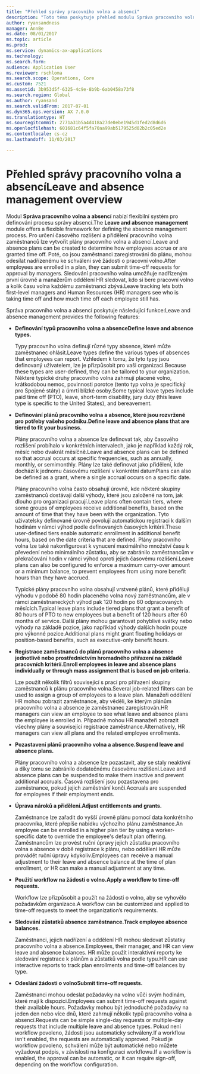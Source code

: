 ```yaml
---
title: "Přehled správy pracovního volna a absencí"
description: "Toto téma poskytuje přehled modulu Správa pracovního volna a absencí. Tento modul nabízí flexibilní systém pro definování procesu správy absencí. Pro určení časového rozlišení a přidělení pracovního volna zaměstnanců lze vytvořit plány pracovního volna a absencí."
author: ryansandness
manager: AnnBe
ms.date: 08/01/2017
ms.topic: article
ms.prod: 
ms.service: dynamics-ax-applications
ms.technology: 
ms.search.form: 
audience: Application User
ms.reviewer: rschloma
ms.search.scope: Operations, Core
ms.custom: 7521
ms.assetid: 3b953d5f-6325-4c9e-8b9b-6ab0458a73f8
ms.search.region: Global
ms.author: ryansand
ms.search.validFrom: 2017-07-01
ms.dyn365.ops.version: AX 7.0.0
ms.translationtype: HT
ms.sourcegitcommit: 2771a31b5a4d418a27de0ebe1945d1fed2d8d6d6
ms.openlocfilehash: 601681c64f5fa70aa99ab5179525d02b2c05ed2e
ms.contentlocale: cs-cz
ms.lasthandoff: 11/03/2017

---
```

# <a name="leave-and-absence-management-overview"></a><span data-ttu-id="d1407-105">Přehled správy pracovního volna a absencí</span><span class="sxs-lookup"><span data-stu-id="d1407-105">Leave and absence management overview</span></span>

<span data-ttu-id="d1407-106">Modul **Správa pracovního volna a absencí** nabízí flexibilní systém pro definování procesu správy absencí.</span><span class="sxs-lookup"><span data-stu-id="d1407-106">The **Leave and absence management** module offers a flexible framework for defining the absence management process.</span></span> <span data-ttu-id="d1407-107">Pro určení časového rozlišení a přidělení pracovního volna zaměstnanců lze vytvořit plány pracovního volna a absencí.</span><span class="sxs-lookup"><span data-stu-id="d1407-107">Leave and absence plans can be created to determine how employees accrue or are granted time off.</span></span> <span data-ttu-id="d1407-108">Poté, co jsou zaměstnanci zaregistrováni do plánu, mohou odesílat nadřízenému ke schválení své žádosti o pracovní volno.</span><span class="sxs-lookup"><span data-stu-id="d1407-108">After employees are enrolled in a plan, they can submit time-off requests for approval by managers.</span></span> <span data-ttu-id="d1407-109">Sledování pracovního volna umožňuje nadřízeným první úrovně a manažerům oddělení HR sledovat, kdo si bere pracovní volno a kolik času volna každému zaměstnanci zbývá.</span><span class="sxs-lookup"><span data-stu-id="d1407-109">Leave tracking lets both first-level managers and Human Resources (HR) managers see who is taking time off and how much time off each employee still has.</span></span>  

<span data-ttu-id="d1407-110">Správa pracovního volna a absencí poskytuje následující funkce:</span><span class="sxs-lookup"><span data-stu-id="d1407-110">Leave and absence management provides the following features:</span></span> 

- <span data-ttu-id="d1407-111">**Definování typů pracovního volna a absence**</span><span class="sxs-lookup"><span data-stu-id="d1407-111">**Define leave and absence types.**</span></span>

    <span data-ttu-id="d1407-112">Typy pracovního volna definují různé typy absence, které může zaměstnanec ohlásit.</span><span class="sxs-lookup"><span data-stu-id="d1407-112">Leave types define the various types of absences that employees can report.</span></span> <span data-ttu-id="d1407-113">Vzhledem k tomu, že tyto typy jsou definovaný uživatelem, lze je přizpůsobit pro vaši organizaci.</span><span class="sxs-lookup"><span data-stu-id="d1407-113">Because these types are user-defined, they can be tailored to your organization.</span></span> <span data-ttu-id="d1407-114">Některé typické druhy pracovního volna zahrnují placené volno, krátkodobou nemoc, povinnosti porotce (tento typ volna je specifický pro Spojené státy) a úmrtí blízké osoby.</span><span class="sxs-lookup"><span data-stu-id="d1407-114">Some typical leave types include paid time off (PTO), leave, short-term disability, jury duty (this leave type is specific to the United States), and bereavement.</span></span> 

- <span data-ttu-id="d1407-115">**Definování plánů pracovního volna a absence, které jsou rozvržené pro potřeby vašeho podniku.**</span><span class="sxs-lookup"><span data-stu-id="d1407-115">**Define leave and absence plans that are tiered to fit your business.**</span></span>

    <span data-ttu-id="d1407-116">Plány pracovního volna a absence lze definovat tak, aby časového rozlišení probíhalo v konkrétních intervalech, jako je například každý rok, měsíc nebo dvakrát měsíčně.</span><span class="sxs-lookup"><span data-stu-id="d1407-116">Leave and absence plans can be defined so that accrual occurs at specific frequencies, such as annually, monthly, or semimonthly.</span></span> <span data-ttu-id="d1407-117">Plány lze také definovat jako přidělení, kde dochází k jednomu časovému rozlišení v konkrétní datum</span><span class="sxs-lookup"><span data-stu-id="d1407-117">Plans can also be defined as a grant, where a single accrual occurs on a specific date.</span></span> 

    <span data-ttu-id="d1407-118">Plány pracovního volna často obsahují úrovně, kde některé skupiny zaměstnanců dostávají další výhody, které jsou založené na tom, jak dlouho pro organizaci pracují.</span><span class="sxs-lookup"><span data-stu-id="d1407-118">Leave plans often contain tiers, where some groups of employees receive additional benefits, based on the amount of time that they have been with the organization.</span></span> <span data-ttu-id="d1407-119">Tyto uživatelsky definované úrovně povolují automatickou registraci k dalším hodinám v rámci výhod podle definovaných časových kritérií.</span><span class="sxs-lookup"><span data-stu-id="d1407-119">These user-defined tiers enable automatic enrollment in additional benefit hours, based on the date criteria that are defined.</span></span> <span data-ttu-id="d1407-120">Plány pracovního volna lze také nakonfigurovat k vynucení maximálního množství času k převedení nebo minimálního zůstatku, aby se zabránilo zaměstnancům v překračování hodin v rámci výhod oproti jejich časovému rozlišení.</span><span class="sxs-lookup"><span data-stu-id="d1407-120">Leave plans can also be configured to enforce a maximum carry-over amount or a minimum balance, to prevent employees from using more benefit hours than they have accrued.</span></span> 

    <span data-ttu-id="d1407-121">Typické plány pracovního volna obsahují vrstvené plánů, které přidělují výhodu v podobě 80 hodin placeného volna nový zaměstnancům, ale v rámci zaměstnaneckých výhod pak 120 hodin po 60 odpracovaných měsících.</span><span class="sxs-lookup"><span data-stu-id="d1407-121">Typical leave plans include tiered plans that grant a benefit of 80 hours of PTO to new employees but a benefit of 120 hours after 60 months of service.</span></span> <span data-ttu-id="d1407-122">Další plány mohou garantovat pohyblivé svátky nebo výhody na základě pozice, jako například výhody dalších hodin pouze pro výkonné pozice.</span><span class="sxs-lookup"><span data-stu-id="d1407-122">Additional plans might grant floating holidays or position-based benefits, such as executive-only benefit hours.</span></span>

- <span data-ttu-id="d1407-123">**Registrace zaměstnanců do plánů pracovního volna a absence jednotlivě nebo prostřednictvím hromadného přiřazení na základě pracovních kritérií.**</span><span class="sxs-lookup"><span data-stu-id="d1407-123">**Enroll employees in leave and absence plans individually or through mass assignment that is based on job criteria.**</span></span>

    <span data-ttu-id="d1407-124">Lze použít několik filtrů související s prací pro přiřazení skupiny zaměstnanců k plánu pracovního volna.</span><span class="sxs-lookup"><span data-stu-id="d1407-124">Several job-related filters can be used to assign a group of employees to a leave plan.</span></span> <span data-ttu-id="d1407-125">Manažeři oddělení HR mohou zobrazit zaměstnance, aby věděli, ke kterým plánům pracovního volna a absence je zaměstnanec zaregistrován.</span><span class="sxs-lookup"><span data-stu-id="d1407-125">HR managers can view an employee to see what leave and absence plans the employee is enrolled in.</span></span> <span data-ttu-id="d1407-126">Případně mohou HR manažeři zobrazit všechny plány a související registrace zaměstnance.</span><span class="sxs-lookup"><span data-stu-id="d1407-126">Alternatively, HR managers can view all plans and the related employee enrollments.</span></span>

- <span data-ttu-id="d1407-127">**Pozastavení plánů pracovního volna a absence.**</span><span class="sxs-lookup"><span data-stu-id="d1407-127">**Suspend leave and absence plans.**</span></span>

    <span data-ttu-id="d1407-128">Plány pracovního volna a absence lze pozastavit, aby se staly neaktivní a díky tomu se zabránilo dodatečnému časovému rozlišení.</span><span class="sxs-lookup"><span data-stu-id="d1407-128">Leave and absence plans can be suspended to make them inactive and prevent additional accruals.</span></span> <span data-ttu-id="d1407-129">Časová rozlišení jsou pozastavena pro zaměstnance, pokud jejich zaměstnání končí.</span><span class="sxs-lookup"><span data-stu-id="d1407-129">Accruals are suspended for employees if their employment ends.</span></span>  

- <span data-ttu-id="d1407-130">**Úprava nároků a přidělení.**</span><span class="sxs-lookup"><span data-stu-id="d1407-130">**Adjust entitlements and grants.**</span></span>

    <span data-ttu-id="d1407-131">Zaměstnance lze zařadit do vyšší úrovně plánu pomocí data konkrétního pracovníka, které přepíše nabídku výchozího plánu zaměstnance.</span><span class="sxs-lookup"><span data-stu-id="d1407-131">An employee can be enrolled in a higher plan tier by using a worker-specific date to override the employee's default plan offering.</span></span> <span data-ttu-id="d1407-132">Zaměstnancům lze provést ruční úpravy jejich zůstatku pracovního volna a absence v době registrace k plánu, nebo oddělení HR může provádět ruční úpravy kdykoliv.</span><span class="sxs-lookup"><span data-stu-id="d1407-132">Employees can receive a manual adjustment to their leave and absence balance at the time of plan enrollment, or HR can make a manual adjustment at any time.</span></span> 

- <span data-ttu-id="d1407-133">**Použití workflow na žádosti o volno.**</span><span class="sxs-lookup"><span data-stu-id="d1407-133">**Apply a workflow to time-off requests.**</span></span>

     <span data-ttu-id="d1407-134">Workflow lze přizpůsobit a použít na žádosti o volno, aby se vyhovělo požadavkům organizace.</span><span class="sxs-lookup"><span data-stu-id="d1407-134">A workflow can be customized and applied to time-off requests to meet the organization’s requirements.</span></span>  

- <span data-ttu-id="d1407-135">**Sledování zůstatků absence zaměstnance.**</span><span class="sxs-lookup"><span data-stu-id="d1407-135">**Track employee absence balances.**</span></span>

    <span data-ttu-id="d1407-136">Zaměstnanci, jejich nadřízení a oddělení HR mohou sledovat zůstatky pracovního volna a absence.</span><span class="sxs-lookup"><span data-stu-id="d1407-136">Employees, their manager, and HR can view leave and absence balances.</span></span> <span data-ttu-id="d1407-137">HR může použít interaktivní reporty ke sledování registrace k plánům a zůstatků volna podle typu.</span><span class="sxs-lookup"><span data-stu-id="d1407-137">HR can use interactive reports to track plan enrollments and time-off balances by type.</span></span> 

- <span data-ttu-id="d1407-138">**Odeslání žádosti o volno**</span><span class="sxs-lookup"><span data-stu-id="d1407-138">**Submit time-off requests.**</span></span>

    <span data-ttu-id="d1407-139">Zaměstnanci mohou odeslat požadavky na volno vůči svým hodinám, které mají k dispozici.</span><span class="sxs-lookup"><span data-stu-id="d1407-139">Employees can submit time-off requests against their available hours.</span></span> <span data-ttu-id="d1407-140">Požadavky mohou být jednoduché požadavky na jeden den nebo více dnů, které zahrnují několik typů pracovního volna a absencí.</span><span class="sxs-lookup"><span data-stu-id="d1407-140">Requests can be simple single-day requests or multiple-day requests that include multiple leave and absence types.</span></span> <span data-ttu-id="d1407-141">Pokud není workflow povoleno, žádosti jsou automaticky schváleny.</span><span class="sxs-lookup"><span data-stu-id="d1407-141">If a workflow isn't enabled, the requests are automatically approved.</span></span> <span data-ttu-id="d1407-142">Pokud je workflow povoleno, schválení může být automatické nebo můžete vyžadovat podpis, v závislosti na konfiguraci workflowu.</span><span class="sxs-lookup"><span data-stu-id="d1407-142">If a workflow is enabled, the approval can be automatic, or it can require sign-off, depending on the workflow configuration.</span></span>

